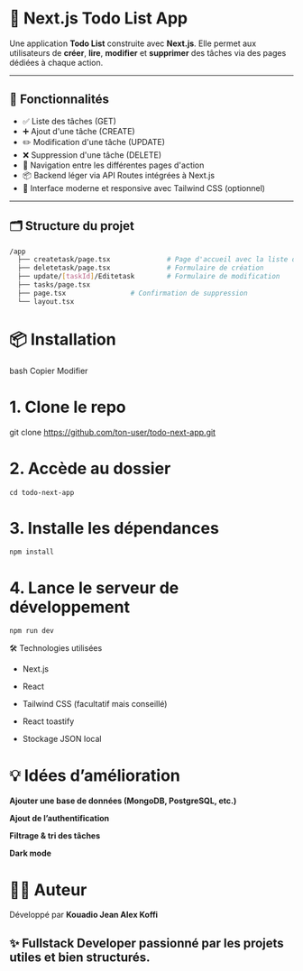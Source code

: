 # 📝 Next.js Todo List App

Une application **Todo List** construite avec **Next.js**. Elle permet aux utilisateurs de **créer**, **lire**, **modifier** et **supprimer** des tâches via des pages dédiées à chaque action.

---

## 🚀 Fonctionnalités

- ✅ Liste des tâches (GET)
- ➕ Ajout d'une tâche (CREATE)
- ✏️ Modification d'une tâche (UPDATE)
- ❌ Suppression d'une tâche (DELETE)
- 🧭 Navigation entre les différentes pages d'action
- 📦 Backend léger via API Routes intégrées à Next.js
- 🎨 Interface moderne et responsive avec Tailwind CSS (optionnel)

---

## 🗂️ Structure du projet

```bash
/app
  ├── createtask/page.tsx              # Page d'accueil avec la liste des tâches
  ├── deletetask/page.tsx              # Formulaire de création
  ├── update/[taskId]/Editetask        # Formulaire de modification
  ├── tasks/page.tsx
  ├── page.tsx                # Confirmation de suppression
  └── layout.tsx
```

# 📦 Installation
bash
Copier
Modifier
# 1. Clone le repo
git clone https://github.com/ton-user/todo-next-app.git

# 2. Accède au dossier
```cd todo-next-app```

# 3. Installe les dépendances
```npm install```

# 4. Lance le serveur de développement
```npm run dev```


🛠️ Technologies utilisées
- Next.js

- React

- Tailwind CSS (facultatif mais conseillé)

- React toastify

- Stockage JSON local



# 💡 Idées d’amélioration
**Ajouter une base de données (MongoDB, PostgreSQL, etc.)**

**Ajout de l’authentification**

**Filtrage & tri des tâches**

**Dark mode**

# 👨‍💻 Auteur
Développé par **Kouadio Jean Alex Koffi**
## ✨ Fullstack Developer passionné par les projets utiles et bien structurés.